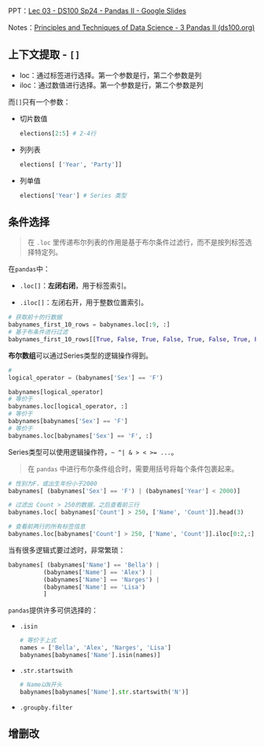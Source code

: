 PPT：[Lec 03 - DS100 Sp24 - Pandas II - Google Slides](https://docs.google.com/presentation/d/1D5temlrJ5sDRgTDO62bkAcju20qrKgUbARlajf_PIpM/edit#slide=id.SLIDES_API1626967423_0)

Notes：[Principles and Techniques of Data Science - 3 Pandas II (ds100.org)](https://ds100.org/course-notes/pandas_2/pandas_2.html)

## 上下文提取 - `[]`

- loc：通过标签进行选择。第一个参数是行，第二个参数是列
- iloc：通过数值进行选择。第一个参数是行，第二个参数是列

而`[]`只有一个参数：

- 切片数值

  ```python
  elections[2:5] # 2-4行
  ```

- 列列表

  ```python
  elections[ ['Year', 'Party']]
  ```

- 列单值

  ```python
  elections['Year'] # Series 类型
  ```

## 条件选择

> 在 `.loc` 里传递布尔列表的作用是基于布尔条件过滤行，而不是按列标签选择特定列。

在`pandas`中：

- `.loc[]`：**左闭右闭**，用于标签索引。

- `.iloc[]`：左闭右开，用于整数位置索引。

```python
# 获取前十的行数据
babynames_first_10_rows = babynames.loc[:9, :]
# 基于布条件进行过滤
babynames_first_10_rows[[True, False, True, False, True, False, True, False, True, False]]
```

**布尔数组**可以通过Series类型的逻辑操作得到。

```python
# 
logical_operator = (babynames['Sex'] == 'F')

babynames[logical_operator]
# 等价于
babynames.loc[logical_operator, :]
# 等价于
babynames[babynames['Sex'] == 'F']
# 等价于
babynames.loc[babynames['Sex'] == 'F', :]
```

Series类型可以使用逻辑操作符，`~ ^| & > < >= ...`。

> 在 `pandas` 中进行布尔条件组合时，需要用括号将每个条件包裹起来。

```python
# 性别为F，或出生年份小于2000
babynames[ (babynames['Sex'] == 'F') | (babynames['Year'] < 2000)]
```



```python
# 过滤出 Count > 250的数据，之后查看前三行
babynames.loc[ babynames['Count'] > 250, ['Name', 'Count']].head(3)
```

```python
# 查看前两行的所有标签信息
babynames.loc[babynames['Count'] > 250, ['Name', 'Count']].iloc[0:2,:]
```



当有很多逻辑式要过滤时，非常繁琐：

```python
babynames[ (babynames['Name'] == 'Bella') |
          (babynames['Name'] == 'Alex') |
          (babynames['Name'] == 'Narges') |
          (babynames['Name'] == 'Lisa')
          ]
```



`pandas`提供许多可供选择的：

- `.isin`

  ```python
  # 等价于上式
  names = ['Bella', 'Alex', 'Narges', 'Lisa']
  babynames[babynames['Name'].isin(names)]
  ```

  

- `.str.startswith`

  ```python
  # Name以N开头
  babynames[babynames['Name'].str.startswith('N')]
  ```

  

- `.groupby.filter`

## 增删改

